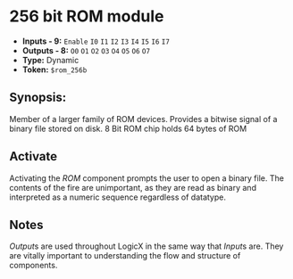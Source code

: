 # 256 bit ROM module

* **Inputs - 9:** `Enable` `I0` `I1` `I2` `I3` `I4` `I5` `I6` `I7`
* **Outputs - 8:** `O0` `O1` `O2` `O3` `O4` `O5` `O6` `O7`
* **Type:** Dynamic
* **Token:** `$rom_256b`

## Synopsis:

Member of a larger family of ROM devices. Provides a bitwise signal of a binary file stored on disk.
8 Bit ROM chip holds 64 bytes of ROM

## Activate

Activating the *ROM* component prompts the user to open a binary file. The contents of the fire are unimportant, as they
are read as binary and interpreted as a numeric sequence regardless of datatype.

## Notes

*Output*s are used throughout LogicX in the same way that *Input*s are. They are vitally important to understanding the
flow and structure of components.